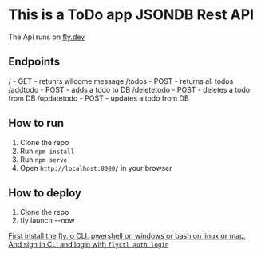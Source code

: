 # This is a ToDo app JSONDB Rest API
The Api runs on [fly.dev](https://todo-gabbenos.fly.dev/)

## Endpoints
/ - GET - retunrs wllcome message
/todos - POST - returns all todos
/addtodo - POST - adds a todo to DB
/deletetodo - POST - deletes a todo from DB
/updatetodo - POST - updates a todo from DB

## How to run
1. Clone the repo
2. Run `npm install`
3. Run `npm serve`
4. Open `http://localhost:8080/` in your browser

## How to deploy
1. Clone the repo
2. fly launch --now

[First install the fly.io CLI. pwershell on windows or bash on linux or mac.](https://fly.io/docs/hands-on/install-flyctl/)
[And sign in CLI and login with `flyctl auth login`](https://fly.io/docs/hands-on/sign-in/)

